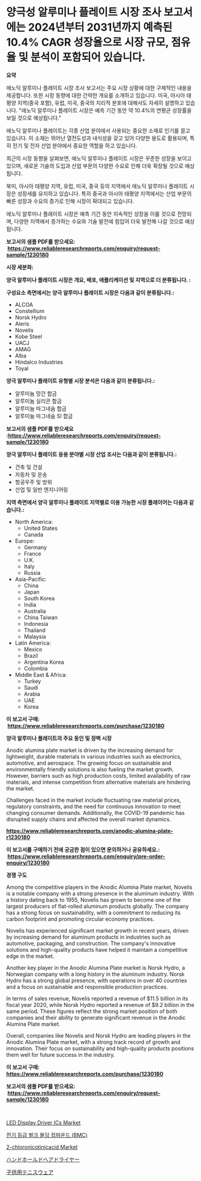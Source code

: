 <p><h1>양극성 알루미나 플레이트 시장 조사 보고서에는 2024년부터 2031년까지 예측된 10.4% CAGR 성장율으로 시장 규모, 점유율 및 분석이 포함되어 있습니다.</h1></p><p><strong>요약</strong></p>
<p><p>애노딕 알루미나 플레이트 시장 조사 보고서는 주요 시장 상황에 대한 구체적인 내용을 제공합니다. 또한 시장 동향에 대한 간략한 개요를 소개하고 있습니다. 미국, 아시아 태평양 지역(중국 포함), 유럽, 미국, 중국의 지리적 분포에 대해서도 자세히 설명하고 있습니다. "애노딕 알루미나 플레이트 시장은 예측 기간 동안 약 10.4%의 연평균 성장률을 보일 것으로 예상됩니다."</p><p>애노딕 알루미나 플레이트는 각종 산업 분야에서 사용되는 중요한 소재로 인기를 끌고 있습니다. 이 소재는 뛰어난 열전도성과 내식성을 갖고 있어 다양한 용도로 활용되며, 특히 전기 및 전자 산업 분야에서 중요한 역할을 하고 있습니다.</p><p>최근의 시장 동향을 살펴보면, 애노딕 알루미나 플레이트 시장은 꾸준한 성장을 보이고 있으며, 새로운 기술의 도입과 산업 부문의 다양한 수요로 인해 더욱 확장될 것으로 예상됩니다.</p><p>북미, 아시아 태평양 지역, 유럽, 미국, 중국 등의 지역에서 애노딕 알루미나 플레이트 시장은 성장세를 유지하고 있습니다. 특히 중국과 아시아 태평양 지역에서는 산업 부문의 빠른 성장과 수요의 증가로 인해 시장이 확대되고 있습니다.</p><p>애노딕 알루미나 플레이트 시장은 예측 기간 동안 지속적인 성장을 이룰 것으로 전망되며, 다양한 지역에서 증가하는 수요와 기술 발전에 힘입어 더욱 발전해 나갈 것으로 예상됩니다.</p></p>
<p><strong>보고서의 샘플 PDF를 받으세요: &nbsp;<a href="https://www.reliableresearchreports.com/enquiry/request-sample/1230180">https://www.reliableresearchreports.com/enquiry/request-sample/1230180</a></strong></p>
<p><strong>시장 세분화:</strong></p>
<p><strong> 양극 알루미나 플레이트 시장은 개요, 배포, 애플리케이션 및 지역으로 더 분류됩니다. :</strong></p>
<p><strong>구성요소 측면에서는 양극 알루미나 플레이트 시장은 다음과 같이 분류됩니다.:</strong></p>
<p><ul><li>ALCOA</li><li>Constellium</li><li>Norsk Hydro</li><li>Aleris</li><li>Novelis</li><li>Kobe Steel</li><li>UACJ</li><li>AMAG</li><li>Alba</li><li>Hindalco Industries</li><li>Toyal</li></ul></p>
<p><strong> 양극 알루미나 플레이트 유형별 시장 분석은 다음과 같이 분류됩니다.:</strong></p>
<p><ul><li>알루미늄 망간 합금</li><li>알루미늄 실리콘 합금</li><li>알루미늄 마그네슘 합금</li><li>알루미늄 마그네슘 SI 합금</li></ul></p>
<p><strong>보고서의 샘플 PDF를 받으세요 :<a href="https://www.reliableresearchreports.com/enquiry/request-sample/1230180">https://www.reliableresearchreports.com/enquiry/request-sample/1230180</a></strong></p>
<p><strong> 양극 알루미나 플레이트 응용 분야별 시장 산업 조사는 다음과 같이 분류됩니다.:</strong></p>
<p><ul><li>건축 및 건설</li><li>자동차 및 운송</li><li>항공우주 및 방위</li><li>산업 및 일반 엔지니어링</li></ul></p>
<p><strong>지역 측면에서 양극 알루미나 플레이트 지역별로 이용 가능한 시장 플레이어는 다음과 같습니다.:</strong></p>
<p><ul>
    <li>
        North America:
        <ul>
            <li>United States</li>
            <li>Canada</li>
        </ul>
    </li>
    <li>
        Europe:
        <ul>
            <li>Germany</li>
            <li>France</li>
            <li>U.K.</li>
            <li>Italy</li>
            <li>Russia</li>
        </ul>
    </li>
    <li>
        Asia-Pacific:
        <ul>
            <li>China</li>
            <li>Japan</li>
            <li>South Korea</li>
            <li>India</li>
            <li>Australia</li>
            <li>China Taiwan</li>
            <li>Indonesia</li>
            <li>Thailand</li>
            <li>Malaysia</li>
        </ul>
    </li>
    <li>
        Latin America:
        <ul>
            <li>Mexico</li>
            <li>Brazil</li>
            <li>Argentina Korea</li>
            <li>Colombia</li>
        </ul>
    </li>
    <li>
        Middle East & Africa:
        <ul>
            <li>Turkey</li>
            <li>Saudi</li>
            <li>Arabia</li>
            <li>UAE</li>
            <li>Korea</li>
        </ul>
    </li>
    </ul></p>
<p><strong>이 보고서 구매: &nbsp;<a href="https://www.reliableresearchreports.com/purchase/1230180">https://www.reliableresearchreports.com/purchase/1230180</a></strong></p>
<p><strong>양극 알루미나 플레이트의 주요 동인 및 장벽 시장</strong></p>
<p><p>Anodic alumina plate market is driven by the increasing demand for lightweight, durable materials in various industries such as electronics, automotive, and aerospace. The growing focus on sustainable and environmentally friendly solutions is also fueling the market growth. However, barriers such as high production costs, limited availability of raw materials, and intense competition from alternative materials are hindering the market.</p><p>Challenges faced in the market include fluctuating raw material prices, regulatory constraints, and the need for continuous innovation to meet changing consumer demands. Additionally, the COVID-19 pandemic has disrupted supply chains and affected the overall market dynamics.</p></p>
<p><strong><a href="https://www.reliableresearchreports.com/anodic-alumina-plate-r1230180">https://www.reliableresearchreports.com/anodic-alumina-plate-r1230180</a></strong></p>
<p><strong>이 보고서를 구매하기 전에 궁금한 점이 있으면 문의하거나 공유하세요.: &nbsp;<a href="https://www.reliableresearchreports.com/enquiry/pre-order-enquiry/1230180">https://www.reliableresearchreports.com/enquiry/pre-order-enquiry/1230180</a></strong></p>
<p><strong>경쟁 구도</strong></p>
<p><p>Among the competitive players in the Anodic Alumina Plate market, Novelis is a notable company with a strong presence in the aluminum industry. With a history dating back to 1955, Novelis has grown to become one of the largest producers of flat-rolled aluminum products globally. The company has a strong focus on sustainability, with a commitment to reducing its carbon footprint and promoting circular economy practices.</p><p>Novelis has experienced significant market growth in recent years, driven by increasing demand for aluminum products in industries such as automotive, packaging, and construction. The company's innovative solutions and high-quality products have helped it maintain a competitive edge in the market.</p><p>Another key player in the Anodic Alumina Plate market is Norsk Hydro, a Norwegian company with a long history in the aluminum industry. Norsk Hydro has a strong global presence, with operations in over 40 countries and a focus on sustainable and responsible production practices.</p><p>In terms of sales revenue, Novelis reported a revenue of $11.5 billion in its fiscal year 2020, while Norsk Hydro reported a revenue of $9.2 billion in the same period. These figures reflect the strong market position of both companies and their ability to generate significant revenue in the Anodic Alumina Plate market.</p><p>Overall, companies like Novelis and Norsk Hydro are leading players in the Anodic Alumina Plate market, with a strong track record of growth and innovation. Their focus on sustainability and high-quality products positions them well for future success in the industry.</p></p>
<p><strong>이 보고서 구매: &nbsp; <a href="https://www.reliableresearchreports.com/purchase/1230180">https://www.reliableresearchreports.com/purchase/1230180</a></strong></p>
<p><strong>보고서의 샘플 PDF를 받으세요: &nbsp;<a href="https://www.reliableresearchreports.com/enquiry/request-sample/1230180">https://www.reliableresearchreports.com/enquiry/request-sample/1230180</a></strong><strong></strong></p>
<p>&nbsp;</p>
<p><p><a href="https://issuu.com/reportprime-2/docs/led-display-driver-ics-market-size-2030.pptx">LED Display Driver ICs Market</a></p><p><a href="https://github.com/AidenReinger/Market-Research-Report-List-1/blob/main/151454797773.md">전기 등급 벌크 몰딩 컴파운드 (BMC)</a></p><p><a href="https://github.com/julyju69/Market-Research-Report-List-3/blob/main/2-chloronicotinicacid-market.md">2-chloronicotinicacid Market</a></p><p><a href="https://github.com/GiovaniLeannon/Market-Research-Report-List-1/blob/main/7242388104282.md">ハンドホールドヘアドライヤー</a></p><p><a href="https://github.com/RandallRunte2023/Market-Research-Report-List-1/blob/main/1712545104281.md">子供用テニスウェア</a></p></p>